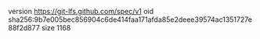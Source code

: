 version https://git-lfs.github.com/spec/v1
oid sha256:9b7e005bec856904c6de414faa171afda85e2deee39574ac1351727e88f2d877
size 1168
